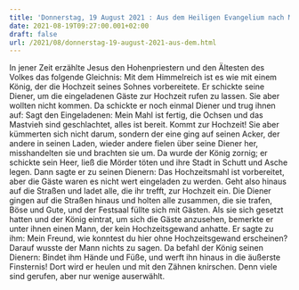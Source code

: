 ```yaml
---
title: 'Donnerstag, 19 August 2021 : Aus dem Heiligen Evangelium nach Matthäus - Mt 22,1-14.'
date: 2021-08-19T09:27:00.001+02:00
draft: false
url: /2021/08/donnerstag-19-august-2021-aus-dem.html
---
```


In jener Zeit erzählte Jesus den Hohenpriestern und den Ältesten des Volkes das folgende Gleichnis: Mit dem Himmelreich ist es wie mit einem König, der die Hochzeit seines Sohnes vorbereitete. Er schickte seine Diener, um die eingeladenen Gäste zur Hochzeit rufen zu lassen. Sie aber wollten nicht kommen. Da schickte er noch einmal Diener und trug ihnen auf: Sagt den Eingeladenen: Mein Mahl ist fertig, die Ochsen und das Mastvieh sind geschlachtet, alles ist bereit. Kommt zur Hochzeit! Sie aber kümmerten sich nicht darum, sondern der eine ging auf seinen Acker, der andere in seinen Laden, wieder andere fielen über seine Diener her, misshandelten sie und brachten sie um. Da wurde der König zornig; er schickte sein Heer, ließ die Mörder töten und ihre Stadt in Schutt und Asche legen. Dann sagte er zu seinen Dienern: Das Hochzeitsmahl ist vorbereitet, aber die Gäste waren es nicht wert eingeladen zu werden. Geht also hinaus auf die Straßen und ladet alle, die ihr trefft, zur Hochzeit ein. Die Diener gingen auf die Straßen hinaus und holten alle zusammen, die sie trafen, Böse und Gute, und der Festsaal füllte sich mit Gästen. Als sie sich gesetzt hatten und der König eintrat, um sich die Gäste anzusehen, bemerkte er unter ihnen einen Mann, der kein Hochzeitsgewand anhatte. Er sagte zu ihm: Mein Freund, wie konntest du hier ohne Hochzeitsgewand erscheinen? Darauf wusste der Mann nichts zu sagen. Da befahl der König seinen Dienern: Bindet ihm Hände und Füße, und werft ihn hinaus in die äußerste Finsternis! Dort wird er heulen und mit den Zähnen knirschen. Denn viele sind gerufen, aber nur wenige auserwählt.